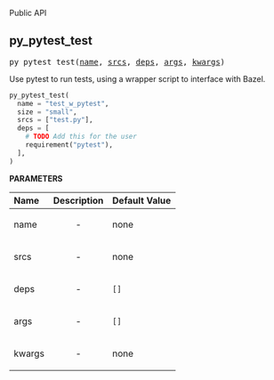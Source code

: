 <!-- Generated with Stardoc: http://skydoc.bazel.build -->

Public API

<a id="#py_pytest_test"></a>

## py_pytest_test

<pre>
py_pytest_test(<a href="#py_pytest_test-name">name</a>, <a href="#py_pytest_test-srcs">srcs</a>, <a href="#py_pytest_test-deps">deps</a>, <a href="#py_pytest_test-args">args</a>, <a href="#py_pytest_test-kwargs">kwargs</a>)
</pre>

Use pytest to run tests, using a wrapper script to interface with Bazel.

```py
py_pytest_test(
  name = "test_w_pytest",
  size = "small",
  srcs = ["test.py"],
  deps = [
    # TODO Add this for the user
    requirement("pytest"),
  ],
)
```

**PARAMETERS**


| Name  | Description | Default Value |
| :------------- | :------------- | :------------- |
| <a id="py_pytest_test-name"></a>name |  <p align="center"> - </p>   |  none |
| <a id="py_pytest_test-srcs"></a>srcs |  <p align="center"> - </p>   |  none |
| <a id="py_pytest_test-deps"></a>deps |  <p align="center"> - </p>   |  <code>[]</code> |
| <a id="py_pytest_test-args"></a>args |  <p align="center"> - </p>   |  <code>[]</code> |
| <a id="py_pytest_test-kwargs"></a>kwargs |  <p align="center"> - </p>   |  none |


